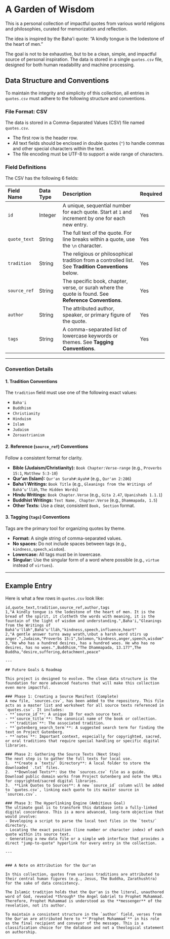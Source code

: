 # A Garden of Wisdom

This is a personal collection of impactful quotes from various world religions and philosophies, curated for memorization and reflection.

The idea is inspired by the Baha'i quote: “A kindly tongue is the lodestone of the heart of men.”

The goal is not to be exhaustive, but to be a clean, simple, and impactful source of personal inspiration. The data is stored in a single `quotes.csv` file, designed for both human readability and machine processing.

## Data Structure and Conventions

To maintain the integrity and simplicity of this collection, all entries in `quotes.csv` must adhere to the following structure and conventions.

### File Format: CSV

The data is stored in a Comma-Separated Values (CSV) file named `quotes.csv`.
- The first row is the header row.
- All text fields should be enclosed in double quotes (`"`) to handle commas and other special characters within the text.
- The file encoding must be UTF-8 to support a wide range of characters.

### Field Definitions

The CSV has the following 6 fields:

| Field Name     | Data Type | Description                                                                                             | Required |
| :------------- | :-------- | :------------------------------------------------------------------------------------------------------ | :------- |
| `id`           | Integer   | A unique, sequential number for each quote. Start at `1` and increment by one for each new entry.       | Yes      |
| `quote_text`   | String    | The full text of the quote. For line breaks within a quote, use the `\n` character.                       | Yes      |
| `tradition`    | String    | The religious or philosophical tradition from a controlled list. See **Tradition Conventions** below.   | Yes      |
| `source_ref`   | String    | The specific book, chapter, verse, or surah where the quote is found. See **Reference Conventions**.    | Yes      |
| `author`       | String    | The attributed author, speaker, or primary figure of the quote.                                         | Yes      |
| `tags`         | String    | A comma-separated list of lowercase keywords or themes. See **Tagging Conventions**.                    | Yes      |

---

### Convention Details

#### 1. Tradition Conventions
The `tradition` field must use one of the following exact values:

- `Baha'i`
- `Buddhism`
- `Christianity`
- `Hinduism`
- `Islam`
- `Judaism`
- `Zoroastrianism`

#### 2. Reference (`source_ref`) Conventions
Follow a consistent format for clarity.

- **Bible (Judaism/Christianity):** `Book Chapter:Verse-range` (e.g., `Proverbs 15:1`, `Matthew 5:3-10`)
- **Qur'an (Islam):** `Qur'an Surah#:Ayah#` (e.g., `Qur'an 2:286`)
- **Baha'i Writings:** `Book Title` (e.g., `Gleanings from the Writings of Baháʼu'lláh`, `The Hidden Words`)
- **Hindu Writings:** `Book Chapter.Verse` (e.g., `Gita 2.47`, `Upanishads 1.1.1`)
- **Buddhist Writings:** `Text Name, Chapter.Verse` (e.g., `Dhammapada, 1.5`)
- **Other Texts:** Use a clear, consistent `Book, Section` format.

#### 3. Tagging (`tags`) Conventions
Tags are the primary tool for organizing quotes by theme.

- **Format:** A single string of comma-separated values.
- **No spaces:** Do not include spaces between tags (e.g., `kindness,speech,wisdom`).
- **Lowercase:** All tags must be in lowercase.
- **Singular:** Use the singular form of a word where possible (e.g., `virtue` instead of `virtues`).

---

## Example Entry

Here is what a few rows in `quotes.csv` look like:

```csv
id,quote_text,tradition,source_ref,author,tags
1,"A kindly tongue is the lodestone of the heart of men. It is the bread of the spirit, it clotheth the words with meaning, it is the fountain of the light of wisdom and understanding.",Baha'i,"Gleanings from the Writings of Baháʼu'lláh",Baháʼu'lláh,"kindness,speech,influence,heart"
2,"A gentle answer turns away wrath,\nbut a harsh word stirs up anger.",Judaism,"Proverbs 15:1",Solomon,"kindness,anger,speech,wisdom"
3,"He who has a hundred desires, has a hundred woes. He who has no desires, has no woes.",Buddhism,"The Dhammapada, 13.177",The Buddha,"desire,suffering,detachment,peace"

---

## Future Goals & Roadmap

This project is designed to evolve. The clean data structure is the foundation for more advanced features that will make this collection even more impactful.

### Phase 1: Creating a Source Manifest (Complete)
A new file, `sources.csv`, has been added to the repository. This file acts as a master list and worksheet for all source texts referenced in `quotes.csv`. It includes:
- **`source_id`**: A unique ID for each source text.
- **`source_title`**: The canonical name of the book or collection.
- **`tradition`**: The associated tradition.
- **`gutenberg_search_term`**: A suggested search term for finding the text on Project Gutenberg.
- **`notes`**: Important context, especially for copyrighted, sacred, or oral traditions that require special handling or specific digital libraries.

### Phase 2: Gathering the Source Texts (Next Step)
The next step is to gather the full texts for local use.
1.  **Create a `texts/` Directory**: A local folder to store the downloaded `.txt` files.
2.  **Download Texts**: Use the `sources.csv` file as a guide. Download public domain works from Project Gutenberg and note the URLs for copyrighted/sacred digital libraries.
3.  **Link Quotes to Sources**: A new `source_id` column will be added to `quotes.csv`, linking each quote to its master source in `sources.csv`.

### Phase 3: The Hyperlinking Engine (Ambitious Goal)
The ultimate goal is to transform this database into a fully-linked digital concordance. This is a more advanced, long-term objective that would involve:
- Developing a script to parse the local text files in the `texts/` directory.
- Locating the exact position (line number or character index) of each quote within its source text.
- Generating a new data file or a simple web interface that provides a direct "jump-to-quote" hyperlink for every entry in the collection.

---


### A Note on Attribution for the Qur'an

In this collection, quotes from various traditions are attributed to their central human figures (e.g., Jesus, The Buddha, Zarathushtra) for the sake of data consistency.

The Islamic tradition holds that the Qur'an is the literal, unauthored word of God, revealed *through* the Angel Gabriel to Prophet Muhammad. Therefore, Prophet Muhammad is understood as the **messenger** of the revelation, not its author.

To maintain a consistent structure in the `author` field, verses from the Qur'an are attributed here to **`Prophet Muhammad`** in his role as the final recipient and conveyor of the message. This is a classification choice for the database and not a theological statement on authorship.